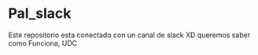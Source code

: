 # Pal_slack
Este repositorio esta conectado con un canal de slack XD queremos saber como Funciona, UDC
